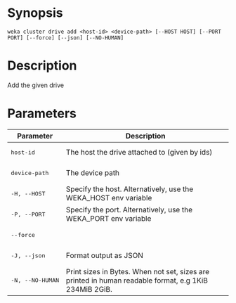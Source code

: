 # Synopsis

```weka cluster drive add <host-id> <device-path> [--HOST HOST] [--PORT PORT] [--force] [--json] [--NO-HUMAN]```

# Description

Add the given drive

# Parameters

| Parameter | Description |
| --------- | ----------- |
| <pre>host-id</pre> | The host the drive attached to (given by ids) |
| <pre>device-path</pre> | The device path |
| <pre>-H, --HOST</pre> | Specify the host. Alternatively, use the WEKA_HOST env variable |
| <pre>-P, --PORT</pre> | Specify the port. Alternatively, use the WEKA_PORT env variable |
| <pre>--force</pre> |  |
| <pre>-J, --json</pre> | Format output as JSON |
| <pre>-N, --NO-HUMAN</pre> | Print sizes in Bytes. When not set, sizes are printed in human readable format, e.g 1KiB 234MiB 2GiB. |
